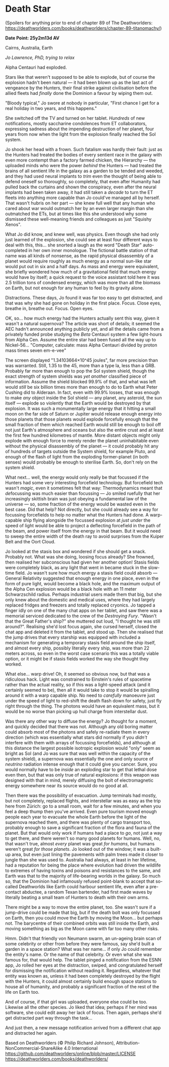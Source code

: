 # Death Star

(Spoilers for anything prior to end of chapter 89 of The Deathworlders: https://deathworlders.com/books/deathworlders/chapter-89-titanomachy/)

**Date Point: 25y2m13d AV**

Cairns, Australia, Earth

*Jo Lawrence, PhD, trying to relax*

Alpha Centauri had exploded.

Stars like that weren't supposed to be able to explode, but of course the explosion hadn't been natural — it had been blown up as the last act of vengeance by the Hunters, their final strike against civilisation before the allied fleets had *finally* done the Dominion a favour by wiping them out.

"Bloody typical," Jo swore at nobody in particular, "First chance I get for a real holiday in two years, and this happens."

She switched off the TV and turned on her tablet. *Hundreds* of new notifications, mostly saccharine condolences from ET collaborators, expressing sadness about the impending destruction of her planet, four years from now when the light from the explosion finally reached the Sol system.

Jo shook her head with a frown. Such fatalism was hardly their fault: just as the Hunters had treated the bodies of every sentient race in the galaxy with even more contempt than a factory farmed chicken, the Hierarchy — the uploaded minds who were the power *behind* the Hunters — had treated the brains of all sentient life in the galaxy as a garden to be tended and weeded, and they had used neural implants to *trim* even the thought of being able to defend oneself so thoroughly, so completely, that even after Humanity had pulled back the curtains and shown the conspiracy, even after the neural implants had been taken away, it had still taken a *decade* to turn the ET fleets into anything more capable than Jo could've managed all by herself. That wasn't hubris on her part — she knew full well that any human who cared about war would outmatch her by an even larger margin than she outmatched the ETs, but at times like this she understood why some dismissed these well-meaning friends and colleagues as just "Squishy Xenos".

What Jo did know, and knew well, was physics. Even though she had only just learned of the explosion, she could see at least four different ways to deal with this, this… she snorted a laugh as the word "Death Star" auto-completed in her own inner monologue. The fictional battle station of that name was all kinds of nonsense, as the rapid physical disassembly of a planet would require roughly as much energy as a normal sun-like star would put out in six and a half days. As mass and energy were equivalent, she briefly wondered how much of a gravitational field that much energy would have by itself; a quick request to the voice assistant told here it was 2.5 trillion tons of condensed energy, which was more than all the biomass on Earth, but not enough for any human to feel by its gravity alone.

Distractions. These days, Jo found it was far too easy to get distracted, and that was why she had gone on holiday in the first place. Focus. Close eyes, breathe in, breathe out. Focus. Open eyes.

OK, so… how much energy had the Hunters actually sent this way, given it wasn't a natural supernova? The article was short of details; it seemed the AEC hadn't announced anything publicly yet, and all the details came from a privately funded probe studying the *Beta* Centauri system a few light-hours from Alpha Cen. Assume the entire star had been fused all the way up to Nickel-56… "Computer, calculate: mass Alpha Centauri divided by proton mass times seven em-e-vee"

The screen displayed "1.34103664×10^45 joules", far more precision than was warranted. Still, 1.35 to the 45, more than a type Ia, less than a GRB. Probably far more than enough to pop the Sol system shield, though the exact strength of system shields was *yet another* classified piece of information. Assume the shield blocked 99.9% of that, and what was left would *still* be six billion times more than enough to do to Earth what Peter Cushing did to Alderaan. In fact, even with 99.9% losses, that was enough to make *any* object inside the Sol shield — any planet, any asteroid, the sun itself — explode so violently that the Earth would be destroyed by that explosion. It was such a monumentally large energy that it hitting a small moon on the far side of Saturn or Jupiter would release enough energy into those planets that those planets would explode forcefully enough that the small fraction of them which reached Earth would still be enough to boil off not just Earth's atmosphere and oceans but also the entire crust and at least the first few hundred kilometres of mantle. More distant objects might only explode with enough force to merely render the planet uninhabitable even without the physical disassembly of the planet — it could probably hit any of hundreds of targets outside the System shield, for example Pluto, and enough of the flash of light from the exploding former-planet (in both senses) would probably be enough to sterilise Earth. So, don't rely on the system shield.

What next… well, the energy would only really be that focussed if the Hunters had some very interesting forcefield technology. But forcefield tech wasn't *magic*, even it sometimes felt that way: Thermodynamics meant that *de*focussing was much easier than focussing — Jo smiled ruefully that her increasingly skittish brain was just obeying a fundamental law of the universe — so, some fraction of the energy would be wasted even in the best case. Did that help? Not directly, but she could already see a way for focussing forcefields to help no matter what the Hunters had done. A warp-capable ship flying alongside the focussed explosion at *just under* the speed of light would be able to project a deflecting forcefield in the path of the beam, and power itself from the energy in that beam. But it would need to sweep the entire width of the death ray to avoid surprises from the Kuiper Belt and the Oort Cloud.

Jo looked at the stasis box and wondered if she should get a snack. Probably not. What was she doing, loosing focus already? She frowned, then realised her subconscious had given her another option! Stasis fields were completely black, as any light that went in became stuck in the slow-time field. Jo wasn't sure how much energy a stasis field could absorb — General Relativity suggested that enough energy in one place, even in the form of pure light, would become a black hole, and the maximum output of the Alpha Cen explosion would be a black hole with an 11 meter Schwarzschild radius. Perhaps industrial users made them that big, but she only knew about the domestic and medical uses, where they had largely replaced fridges and freezers and totally replaced cryonics. Jo tapped a finger idly on one of the many chat apps on her tablet, and saw there was a memorial serviced dedicated to the crew of the *Destroying Fury*. "Wasn't that the Great Father's ship?" she muttered out loud, "I thought he was still around?". Realising she'd lost focus again, she cursed herself, closed the chat app and deleted it from the tablet, and stood up. Then she realised that the jump drives that every starship was equipped with included a mechanism for generating a temporary stasis field around the ship itself, and almost every ship, possibly literally every ship, was more than 22 meters across, so even in the worst case scenario this was a totally viable option, or it might be if stasis fields worked the way she thought they worked.

What else… warp drive! Oh, it seemed so obvious now, but that was a ridiculous hack. Light was constrained to Einstein's rules of spacetime rather than the actual reality, so if this was a light-speed attack (and it certainly seemed to be), then all it would take to stop it would be spiralling around it with a warp capable ship. No need to *carefully* manoeuvre just under the speed of light to red-shift the death flash down for safety, just fly right through the thing. The photons would have an equivalent mass, but it would be no worse than picking up hull charge from interstellar dust.

Was there any other way to diffuse the energy? Jo thought for a moment, and quickly decided that there was not. Although any old boring matter could absorb most of the photons and safely re-radiate them in every direction (which was essentially what stars did normally if you *didn't* interfere with them with arrays of focussing forcefields), and although at this distance the largest possible isotropic explosion would "only" seem as bright as Sol (and Jo was sure that was well within the capacity of the system shield), a supernova was essentially the one and only source of *neutrino* radiation intense enough that it could give you cancer. Sure, you would normally have to be *inside* an exploding star to get that lethal dose even then, but that was only true of natural explosions: if this weapon was designed with that in mind, merely diffusing the bolt of electromagnetic energy somewhere near its source would do no good at all.

Then there was the possibility of evacuation. Jump terminals had mostly, but not completely, replaced flights, and interstellar was as easy as the trip here from Zürich: go to a small room, wait for a few minutes, and when you feel a deep thump then you've arrived. Even pure tourism moved enough people each year to evacuate the whole Earth before the light of the supernova reached them, and there was plenty of cargo transport too, probably enough to save a significant fraction of the flora and fauna of the planet. But that would only work if humans had a place to *go*, not just a way to get there, and there weren't so many good planets for humans. Well, no, that wasn't true, almost *every* planet was great *for humans*, but humans weren't great *for those planets*. Jo looked out of the window; it was a built-up area, but even just lining the pavements with palm trees made it closer to jungle than she was used to. Australia had always, at least in her lifetime, had a reputation for being the place where evolution had driven the wildlife to extremes of having toxins and poisons and resistances to the same, and Earth was that to the majority of life-bearing worlds in the galaxy. So much so, that the Dominion had infamously refused point-blank to accept that so-called Deathworlds like Earth could harbour sentient life, even after a pre-contact abductee, a random Texan bartender, had first made waves by literally beating a small team of Hunters to death with their own arms.

There might be a way to move the entire planet, too. She wasn't sure if a jump-drive could be made that big, but if the death bolt was only focussed on Earth, then you could move the Earth by moving the Moon… but perhaps not. The barycentre of their combined orbits was still inside the Earth, and moving something as big as the Moon came with far too many other risks.

Hmm. Didn't that friendly von Neumann swarm, an un-ageing brain scan of some celebrity or other from before they were famous, say she'd built a garden in a space station? What was her name… if only Jo could remember the entity's name. Or the name of that celebrity. Or even what she was famous for, that would help. The tablet pinged a notification from the ESNN app, Jo rolled her eyes at the distraction, swiped, and congratulated herself for dismissing the notification without reading it. Regardless, whatever that entity was known as, unless it had been completely destroyed by the flight with the Hunters, it could almost certainly build enough space stations to house all of humanity, and probably a significant fraction of the rest of the life on Earth too.

And of course, if that girl was uploaded, everyone else could be too. Likewise all the other species. Jo liked that idea; perhaps if her mind was software, she could edit away her lack of focus. Then again, perhaps she'd get distracted part way through the task…

And just then, a new message notification arrived from a different chat app and distracted her again.

Based on Deathworlders (© Philip Richard Johnson), Attribution-NonCommercial-ShareAlike 4.0 International
https://github.com/deathworlders/online/blob/master/LICENSE
https://deathworlders.com/books/deathworlders/
